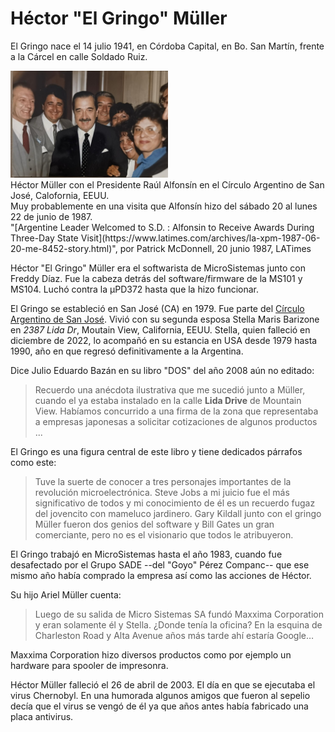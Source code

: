 Héctor "El Gringo" Müller
===

El Gringo nace el 14 julio 1941, en Córdoba Capital, en Bo. San Martín, frente a la Cárcel en calle Soldado Ruiz.

<img alt="Hector Gringo Müller primero a la izquierda posando con el Presidente Raúl Alfonsín" width="50%" src="HéctorMüller_Alfonsín_jun87.jpg">
<br>
Héctor Müller con el Presidente Raúl Alfonsín en el Círculo Argentino de San José, Calofornia, EEUU.
<br>
Muy probablemente en una visita que Alfonsín hizo del sábado 20 al lunes 22 de junio de 1987.
<br>
"[Argentine Leader Welcomed to S.D. : Alfonsin to Receive Awards During Three-Day State Visit](https://www.latimes.com/archives/la-xpm-1987-06-20-me-8452-story.html)", por Patrick McDonnell, 20 junio 1987, LATimes

Héctor "El Gringo" Müller era el softwarista de MicroSistemas junto con Freddy Díaz.
Fue la cabeza detrás del software/firmware de la MS101 y MS104.
Luchó contra la µPD372 hasta que la hizo funcionar.

El Gringo se estableció en San José (CA) en 1979.
Fue parte del [Círculo Argentino de San José](https://web.archive.org/web/20071007151405/http://www.circuloargentino.com/carta%20del%20lector.htm).
Vivió con su segunda esposa Stella Maris Barizone en *2387 Lida Dr*, Moutain View, California, EEUU.
Stella, quien falleció en diciembre de 2022, lo acompañó en su estancia en USA desde 1979 hasta 1990, año en que regresó definitivamente a la Argentina.

Dice Julio Eduardo Bazán en su libro "DOS" del año 2008 aún no editado:
> Recuerdo una anécdota ilustrativa que me sucedió junto a Müller, cuando el ya estaba instalado en la calle **Lida Drive** de Mountain View.
> Habíamos concurrido a una firma de la zona que representaba a empresas japonesas a solicitar cotizaciones de algunos productos ...

El Gringo es una figura central de este libro y tiene dedicados párrafos como este:
> Tuve la suerte de conocer a tres personajes importantes de la revolución microelectrónica. Steve Jobs a mi juicio fue el más significativo de todos y mi conocimiento de él es un recuerdo fugaz del jovencito con mameluco jardinero.
> Gary Kildall junto con el gringo Müller fueron dos genios del software y Bill Gates un gran comerciante, pero no es el visionario que todos le atribuyeron.


El Gringo trabajó en MicroSistemas hasta el año 1983, cuando fue desafectado por el Grupo SADE --del "Goyo" Pérez Companc-- que ese mismo año había comprado la empresa así como las acciones de Héctor.


Su hijo Ariel Müller cuenta:
> Luego de su salida de Micro Sistemas SA fundó Maxxima Corporation y eran solamente él y Stella.
> ¿Donde tenía la oficina?
> En la esquina de Charleston Road y Alta Avenue años más tarde ahí estaría Google…

Maxxima Corporation hizo diversos productos como por ejemplo un hardware para spooler de impresonra.

Héctor Müller falleció el 26 de abril de 2003. El día en que se ejecutaba el virus Chernobyl.
En una humorada algunos amigos que fueron al sepelio decía que el virus se vengó de él ya que años antes había fabricado una placa antivirus.
